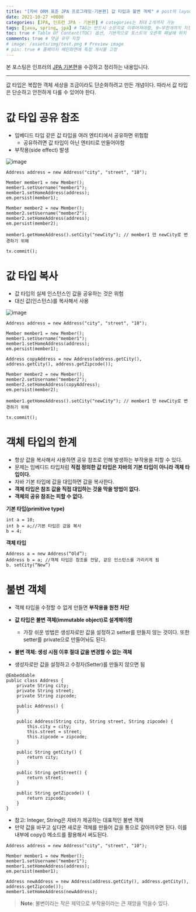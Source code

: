 ```yaml
---
title: "[자바 ORM 표준 JPA 프로그래밍-기본편] 값 타입과 불변 객체" # post의 layout이 기본적으로 post로 설정되어있어서 Front Matter에 따로 layout변수를 만들어 주지 않아도 됨
date: 2021-10-27 +0800
categories: [JPA, 인프런 JPA - 기본편] # categories는 최대 2개까지 가능
tags: [java, spring, jpa] # TAG는 반드시 소문자로 이루어져야함, 0~무한개까지 지정 가능
toc: true # Table Of Content(TOC) 옵션, 기본적으로 포스트의 오른쪽 패널에 위치
comments: true # 댓글 유무 지정
# image: /assets/img/test.png # Preview image
# pin: true # 홈페이지 메인화면에 특정 게시물 고정
---
```


본 포스팅은 인프러의 [JPA 기본편](https://www.inflearn.com/course/ORM-JPA-Basic#)을 수강하고 정리하는 내용입니다.

<hr>

값 타입은 복잡한 객체 세상을 조금이라도 단순화하려고 만든 개념이다. 따라서 값 타입은 단순하고 안전하게 다룰 수 있어야 한다.

# 값 타입 공유 참조
- 임베디드 타입 같은 값 타입을 여러 엔티티에서 공유하면 위험함
  - 공유하려면 값 타입이 아닌 엔티티로 만들어야함
- 부작용(side effect) 발생

![image](https://user-images.githubusercontent.com/44339530/139049598-43663ab0-caee-473e-91d0-c167d4ddc2f3.png)

~~~
Address address = new Address("city", "street", "10");

Member member1 = new Member();
member1.setUsername("member1");
member1.setHomeAddress(address);
em.persist(member1);

Member member2 = new Member();
member2.setUsername("member2");
member2.setHomeAddress(address);
em.persist(member2);

member1.getHomeAddress().setCity("newCity"); // member1 만 newCity로 변경하기 위해

tx.commit();
~~~

# 값 타입 복사
- 값 타입의 실제 인스턴스인 값을 공유하는 것은 위험
- 대신 값(인스턴스)를 복사해서 사용

![image](https://user-images.githubusercontent.com/44339530/139049754-d507bf17-b412-49f4-9996-ed4b02864c4f.png)

~~~
Address address = new Address("city", "street", "10");

Member member1 = new Member();
member1.setUsername("member1");
member1.setHomeAddress(address);
em.persist(member1);

Address copyAddress = new Address(address.getCity(), address.getCity(), address.getZipcode());

Member member2 = new Member();
member2.setUsername("member2");
member2.setHomeAddress(copyAddress);
em.persist(member2);

member1.getHomeAddress().setCity("newCity"); // member1 만 newCity로 변경하기 위해

tx.commit();
~~~

# 객체 타입의 한계
- 항상 값을 복사해서 사용하면 공유 참조로 인해 발생하는 부작용을 피할 수 있다.
- 문제는 임베디드 타입처럼 <b>직접 정의한 값 타입은 자바의 기본 타입이 아니라 객체 타입이다.</b>
- 자바 기본 타입에 값을 대입하면 값을 복사한다.
- <b>객체 타입은 참조 값을 직접 대입하는 것을 막을 방법이 없다.</b>
- <b>객체의 공유 참조는 피할 수 없다.</b>

<b>기본 타입(primitive type)</b>

~~~
int a = 10;
int b = a;//기본 타입은 값을 복사
b = 4;
~~~

<b>객체 타입</b>

~~~
Address a = new Address(“Old”);
Address b = a; //객체 타입은 참조를 전달, 같은 인스턴스를 가리키게 됨
b. setCity(“New”)
~~~

# 불변 객체
- 객체 타입을 수정할 수 없게 만들면 <b>부작용을 원천 차단</b>
- <b>값 타입은 불변 객체(immutable object)로 설계해야함</b>
  - 가장 쉬운 방법은 생성자로만 값을 설정하고 setter를 만들지 않는 것이다. 또한 setter를 private으로 만들어놔도 된다.

- <b>불변 객체: 생성 시점 이후 절대 값을 변경할 수 없는 객체</b>
- 생성자로만 값을 설정하고 수정자(Setter)를 만들지 않으면 됨

~~~
@Embeddable
public class Address {
    private String city;
    private String street;
    private String zipcode;

    public Address() {
    }

    public Address(String city, String street, String zipcode) {
        this.city = city;
        this.street = street;
        this.zipcode = zipcode;
    }

    public String getCity() {
        return city;
    }
    
    public String getStreet() {
        return street;
    }

    public String getZipcode() {
        return zipcode;
    }
}
~~~

- 참고: Integer, String은 자바가 제공하는 대표적인 불변 객체
- 만약 값을 바꾸고 싶다면 새로운 객체를 만들어 값을 통으로 갈아끼우면 된다. 이를 내부에 copy() 메소드를 활용해서 써도된다.

~~~
Address address = new Address("city", "street", "10");

Member member1 = new Member();
member1.setUsername("member1");
member1.setHomeAddress(address);
em.persist(member1);

Address newAddress = new Address(address.getCity(), address.getCity(), address.getZipcode());
member1.setHomeAddress(newAddress);
~~~

> **Note**: 불변이라는 작은 제약으로 부작용이라는 큰 재앙을 막을수 있다.